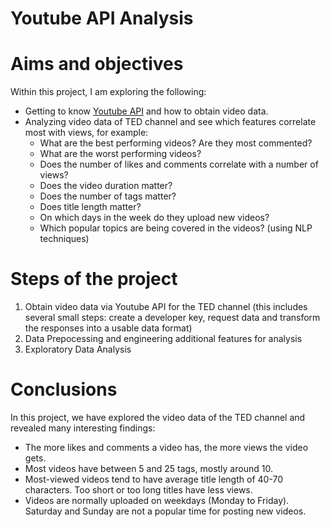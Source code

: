 # Youtube API Analysis

# Aims and objectives
Within this project, I am exploring the following:

* Getting to know [Youtube API](https://developers.google.com/youtube/v3) and how to obtain video data. 
* Analyzing video data of TED channel and see which features correlate most with views, for example:
  * What are the best performing videos? Are they most commented?
  * What are the worst performing videos? 
  * Does the number of likes and comments correlate with a number of views?
  * Does the video duration matter?
  * Does the number of tags matter?
  * Does title length matter?
  * On which days in the week do they upload new videos?
  * Which popular topics are being covered in the videos? (using NLP techniques)

# Steps of the project
1. Obtain video data via Youtube API for the TED channel (this includes several small steps: create a developer key, request data and transform the responses into a usable data format)
2. Data Prepocessing and engineering additional features for analysis
3. Exploratory Data Analysis

# Conclusions
In this project, we have explored the video data of the TED channel and revealed many interesting findings:

* The more likes and comments a video has, the more views the video gets.
* Most videos have between 5 and 25 tags, mostly around 10.
* Most-viewed videos tend to have average title length of 40-70 characters. Too short or too long titles have less views.
* Videos are normally uploaded on weekdays (Monday to Friday). Saturday and Sunday are not a popular time for posting new videos.
